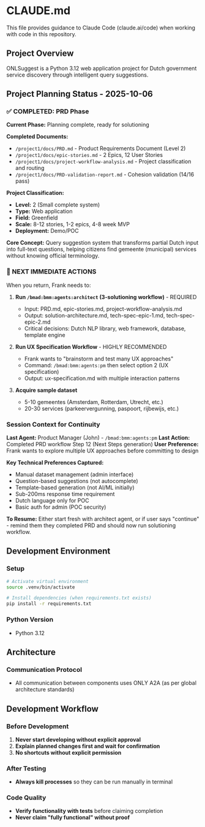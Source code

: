 # CLAUDE.md

This file provides guidance to Claude Code (claude.ai/code) when working with code in this repository.

## Project Overview

ONLSuggest is a Python 3.12 web application project for Dutch government service discovery through intelligent query suggestions.

## Project Planning Status - 2025-10-06

### ✅ COMPLETED: PRD Phase
**Current Phase:** Planning complete, ready for solutioning

**Completed Documents:**
- `/project1/docs/PRD.md` - Product Requirements Document (Level 2)
- `/project1/docs/epic-stories.md` - 2 Epics, 12 User Stories
- `/project1/docs/project-workflow-analysis.md` - Project classification and routing
- `/project1/docs/PRD-validation-report.md` - Cohesion validation (14/16 pass)

**Project Classification:**
- **Level:** 2 (Small complete system)
- **Type:** Web application
- **Field:** Greenfield
- **Scale:** 8-12 stories, 1-2 epics, 4-8 week MVP
- **Deployment:** Demo/POC

**Core Concept:**
Query suggestion system that transforms partial Dutch input into full-text questions, helping citizens find gemeente (municipal) services without knowing official terminology.

### 🎯 NEXT IMMEDIATE ACTIONS

When you return, Frank needs to:

1. **Run `/bmad:bmm:agents:architect` (3-solutioning workflow)** - REQUIRED
   - Input: PRD.md, epic-stories.md, project-workflow-analysis.md
   - Output: solution-architecture.md, tech-spec-epic-1.md, tech-spec-epic-2.md
   - Critical decisions: Dutch NLP library, web framework, database, template engine

2. **Run UX Specification Workflow** - HIGHLY RECOMMENDED
   - Frank wants to "brainstorm and test many UX approaches"
   - Command: `/bmad:bmm:agents:pm` then select option 2 (UX specification)
   - Output: ux-specification.md with multiple interaction patterns

3. **Acquire sample dataset**
   - 5-10 gemeentes (Amsterdam, Rotterdam, Utrecht, etc.)
   - 20-30 services (parkeervergunning, paspoort, rijbewijs, etc.)

### Session Context for Continuity

**Last Agent:** Product Manager (John) - `/bmad:bmm:agents:pm`
**Last Action:** Completed PRD workflow Step 12 (Next Steps generation)
**User Preference:** Frank wants to explore multiple UX approaches before committing to design

**Key Technical Preferences Captured:**
- Manual dataset management (admin interface)
- Question-based suggestions (not autocomplete)
- Template-based generation (not AI/ML initially)
- Sub-200ms response time requirement
- Dutch language only for POC
- Basic auth for admin (POC security)

**To Resume:**
Either start fresh with architect agent, or if user says "continue" - remind them they completed PRD and should now run solutioning workflow.

## Development Environment

### Setup
```bash
# Activate virtual environment
source .venv/bin/activate

# Install dependencies (when requirements.txt exists)
pip install -r requirements.txt
```

### Python Version
- Python 3.12

## Architecture

### Communication Protocol
- All communication between components uses ONLY A2A (as per global architecture standards)

## Development Workflow

### Before Development
1. **Never start developing without explicit approval**
2. **Explain planned changes first and wait for confirmation**
3. **No shortcuts without explicit permission**

### After Testing
- **Always kill processes** so they can be run manually in terminal

### Code Quality
- **Verify functionality with tests** before claiming completion
- **Never claim "fully functional" without proof**
